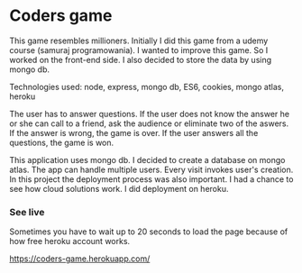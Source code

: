 # Coders game

This game resembles millioners. Initially I did this game from a udemy course (samuraj programowania). 
I wanted to improve this game. So I worked on the front-end side. I also decided to store the data by using mongo db.

Technologies used: node, express, mongo db, ES6, cookies, mongo atlas, heroku

The user has to answer questions. If the user does not know the answer he or she can call to a friend, ask the audience or eliminate two of the aswers. 
If the answer is wrong, the game is over. If the user answers all the questions, the game is won.

This application uses mongo db. I decided to create a database on mongo atlas. 
The app can handle multiple users. Every visit invokes user's creation.
In this project the deployment process was also important. I had a chance to see how cloud solutions work. I did deployment on heroku.

### See live

Sometimes you have to wait up to 20 seconds to load the page because of how free heroku account works.

https://coders-game.herokuapp.com/


